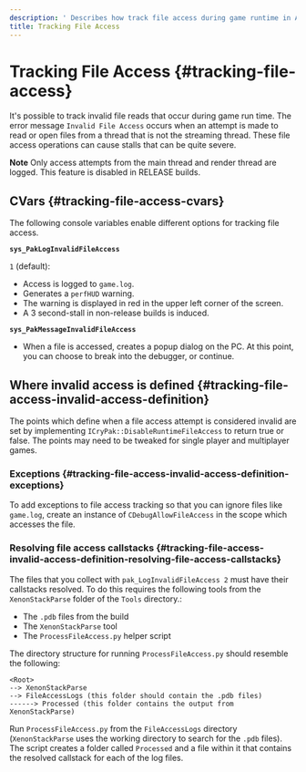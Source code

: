 ```yaml
---
description: ' Describes how track file access during game runtime in Amazon Lumberyard. '
title: Tracking File Access
---
```

# Tracking File Access {#tracking-file-access}

It's possible to track invalid file reads that occur during game run time\. The error message `Invalid File Access` occurs when an attempt is made to read or open files from a thread that is not the streaming thread\. These file access operations can cause stalls that can be quite severe\.

**Note**
Only access attempts from the main thread and render thread are logged\. This feature is disabled in RELEASE builds\.

## CVars {#tracking-file-access-cvars}

The following console variables enable different options for tracking file access\.

**`sys_PakLogInvalidFileAccess`**

`1` \(default\):
+ Access is logged to `game.log`\.
+ Generates a `perfHUD` warning\.
+ The warning is displayed in red in the upper left corner of the screen\.
+ A 3 second\-stall in non\-release builds is induced\.

**`sys_PakMessageInvalidFileAccess`**
+ When a file is accessed, creates a popup dialog on the PC\. At this point, you can choose to break into the debugger, or continue\.

## Where invalid access is defined {#tracking-file-access-invalid-access-definition}

The points which define when a file access attempt is considered invalid are set by implementing `ICryPak::DisableRuntimeFileAccess` to return true or false\. The points may need to be tweaked for single player and multiplayer games\.

### Exceptions {#tracking-file-access-invalid-access-definition-exceptions}

To add exceptions to file access tracking so that you can ignore files like `game.log`, create an instance of `CDebugAllowFileAccess` in the scope which accesses the file\.

### Resolving file access callstacks {#tracking-file-access-invalid-access-definition-resolving-file-access-callstacks}

The files that you collect with `pak_LogInvalidFileAccess 2` must have their callstacks resolved\. To do this requires the following tools from the `XenonStackParse` folder of the `Tools` directory\.:
+ The `.pdb` files from the build
+ The `XenonStackParse` tool
+ The `ProcessFileAccess.py` helper script

The directory structure for running `ProcessFileAccess.py` should resemble the following:

```
<Root>
--> XenonStackParse
--> FileAccessLogs (this folder should contain the .pdb files)
------> Processed (this folder contains the output from XenonStackParse)
```

Run `ProcessFileAccess.py` from the `FileAccessLogs` directory \(`XenonStackParse` uses the working directory to search for the `.pdb` files\)\. The script creates a folder called `Processed` and a file within it that contains the resolved callstack for each of the log files\.